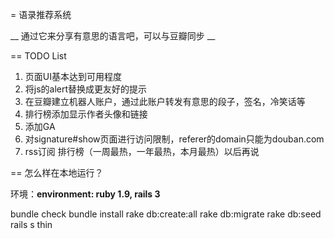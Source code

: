 = 语录推荐系统

__ 通过它来分享有意思的语言吧，可以与豆瓣同步 __

== TODO List

1. 页面UI基本达到可用程度
2. 将js的alert替换成更友好的提示
3. 在豆瓣建立机器人账户，通过此账户转发有意思的段子，签名，冷笑话等
4. 排行榜添加显示作者头像和链接
5. 添加GA
6. 对signature#show页面进行访问限制，referer的domain只能为douban.com
7. rss订阅 排行榜（一周最热，一年最热，本月最热）以后再说  

== 怎么样在本地运行？

  环境：__environment: ruby 1.9, rails 3__

  bundle check
  bundle install
  rake db:create:all
  rake db:migrate
  rake db:seed
  rails s thin
